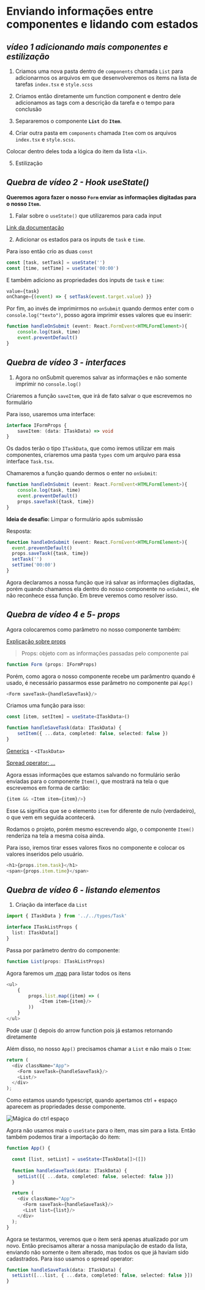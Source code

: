 # Enviando informações entre componentes e lidando com estados

## *vídeo 1 adicionando mais componentes e estilização*

1. Criamos uma nova pasta dentro de `components` chamada `List` para adicionarmos os arquivos em que desenvolveremos os items na lista de tarefas `index.tsx` e `style.scss`

2. Criamos então diretamente um function component e dentro dele adicionamos as tags com a descrição da tarefa e o tempo para conclusão

3. Separaremos o componente **`List`** do **`Item`**.

4. Criar outra pasta em `components` chamada `Item` com os arquivos `index.tsx` e `style.scss`.

Colocar dentro deles toda a lógica do item da lista `<li>`.

5. Estilização

## *Quebra de vídeo 2 - Hook useState()*

**Queremos agora fazer o nosso `Form` enviar as informações digitadas para o nosso `Item`.**

1. Falar sobre o `useState()` que utilizaremos para cada input

[Link da documentação](https://pt-br.reactjs.org/docs/hooks-state.html)

2. Adicionar os estados para os inputs de `task` e `time`.

Para isso então crio as duas `const`

```ts
const [task, setTask] = useState('')
const [time, setTime] = useState('00:00')
```

E também adiciono as propriedades dos inputs de `task` e `time`:

```ts
value={task}
onChange={(event) => { setTask(event.target.value) }}
```

Por fim, ao invés de imprimirmos no `onSubmit` quando dermos enter com o `console.log("texto")`, posso agora imprimir esses valores que eu inserir:

```ts
function handleOnSubmit (event: React.FormEvent<HTMLFormElement>){
    console.log(task, time)
    event.preventDefault()
}
```

## *Quebra de vídeo 3 - interfaces*

1. Agora no onSubmit queremos salvar as informações e não somente imprimir no `console.log()`

Criaremos a função `saveItem`, que irá de fato salvar o que escrevemos no formulário

Para isso, usaremos uma interface:

```ts
interface IFormProps {
    saveItem: (data: ITaskData) => void
}
```

Os dados terão o tipo `ITaskData`, que como iremos utilizar em mais componentes, criaremos uma pasta `types` com um arquivo para essa interface `Task.tsx`.

Chamaremos a função quando dermos o enter no `onSubmit`:

```ts
function handleOnSubmit (event: React.FormEvent<HTMLFormElement>){
    console.log(task, time)
    event.preventDefault()
    props.saveTask({task, time})
}
```

**Ideia de desafio:** Limpar o formulário após submissão 

Resposta:
```ts
function handleOnSubmit (event: React.FormEvent<HTMLFormElement>){
  event.preventDefault()
  props.saveTask({task, time})
  setTask('')
  setTime('00:00')
}
```

Agora declaramos a nossa função que irá salvar as informações digitadas, porém quando chamamos ela dentro do nosso componente no `onSubmit`, ele não reconhece essa função. Em breve veremos como resolver isso.

## *Quebra de vídeo 4 e 5- props*

Agora colocaremos como parâmetro no nosso componente também:

[Explicação sobre props](https://pt-br.reactjs.org/docs/components-and-props.html)
> Props: objeto com as informações passadas pelo componente pai

```ts
function Form (props: IFormProps)
```

Porém, como agora o nosso componente recebe um parâmentro quando é usado, é necessário passarmos esse parâmetro no componente pai `App()`
      
```ts
<Form saveTask={handleSaveTask}/>
```

Criamos uma função para isso:

```ts
const [item, setItem] = useState<ITaskData>()

function handleSaveTask(data: ITaskData) {
    setItem({ ...data, completed: false, selected: false })
}
```

[Generics](https://www.typescriptlang.org/docs/handbook/2/generics.html) - `<ITaskData>`

[Spread operator: ...](https://developer.mozilla.org/pt-BR/docs/Web/JavaScript/Reference/Operators/Spread_syntax)

Agora essas informações que estamos salvando no formulário serão enviadas para o componente `Item()`, que mostrará na tela o que escrevemos em forma de cartão:

```ts
{item && <Item item={item}/>}
```

Esse `&&` significa que se o elemento `item` for diferente de nulo (verdadeiro), o que vem em seguida acontecerá.

Rodamos o projeto, porém mesmo escrevendo algo, o componente `Item()` renderiza na tela a mesma coisa ainda.

Para isso, iremos tirar esses valores fixos no componente e colocar os valores inseridos pelo usuário.

```ts
<h1>{props.item.task}</h1>
<span>{props.item.time}</span>
```

## *Quebra de vídeo 6 - listando elementos*

1. Criação da interface da `List`

```ts
import { ITaskData } from '../../types/Task'

interface ITaskListProps {
  list: ITaskData[]
}
```

Passa por parâmetro dentro do componente:

```ts
function List(props: ITaskListProps)
```

Agora faremos um [.map](https://developer.mozilla.org/pt-BR/docs/Web/JavaScript/Reference/Global_Objects/Array/map) para listar todos os itens

```ts
<ul>
    {
        props.list.map((item) => (
            <Item item={item}/>
        ))
    }
</ul>
```

Pode usar () depois do arrow function pois já estamos retornando diretamente

Além disso, no nosso `App()` precisamos chamar a `List` e não mais o `Item`:

```ts
return (
  <div className="App">
    <Form saveTask={handleSaveTask}/>
    <List/>
  </div>
);
```

Como estamos usando typescript, quando apertamos ctrl + espaço aparecem as propriedades desse componente.

![Mágica do ctrl espaço](https://media.discordapp.net/attachments/826504749561413662/855138879660097596/unknown.png)

Agora não usamos mais o `useState` para o item, mas sim para a lista. Então também podemos tirar a importação do item:

```ts
function App() {

  const [list, setList] = useState<ITaskData[]>([])
  
  function handleSaveTask(data: ITaskData) {
    setList([{ ...data, completed: false, selected: false }])
  }

  return (
    <div className="App">
      <Form saveTask={handleSaveTask}/>
      <List list={list}/>
    </div>
  );
}
```

Agora se testarmos, veremos que o item será apenas atualizado por um novo. Então precisamos alterar a nossa manipulação de estado da lista, enviando não somente o item alterado, mas todos os que já haviam sido cadastrados. Para isso usamos o spread operator:

```ts
function handleSaveTask(data: ITaskData) {
  setList([...list, { ...data, completed: false, selected: false }])
}
```